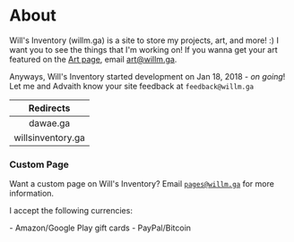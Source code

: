 # About

Will's Inventory (willm.ga) is a site to store my projects, art, and more! :) I want you to see the things that I'm working on!
   If you wanna get your art featured on the [Art page](art), email [art@willm.ga](mailto:art@willm.ga).


Anyways, Will's Inventory started development on Jan 18, 2018 - *on going*! Let me and Advaith know your site feedback at `feedback@willm.ga`

Redirects |
:---:|
dawae.ga |
willsinventory.ga |

### Custom Page
   Want a custom page on Will's Inventory?
Email [`pages@willm.ga`](mailto:pages@willm.ga) for more information.
<p>I accept the following currencies:</p>
- Amazon/Google Play gift cards
- PayPal/Bitcoin 

